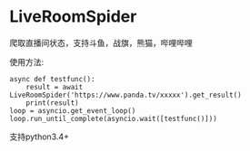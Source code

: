 # LiveRoomSpider

爬取直播间状态，支持斗鱼，战旗，熊猫，哔哩哔哩

使用方法:
```
async def testfunc():
    result = await LiveRoomSpider('https://www.panda.tv/xxxxx').get_result()
    print(result)
loop = asyncio.get_event_loop()
loop.run_until_complete(asyncio.wait([testfunc()]))
```

支持python3.4+
